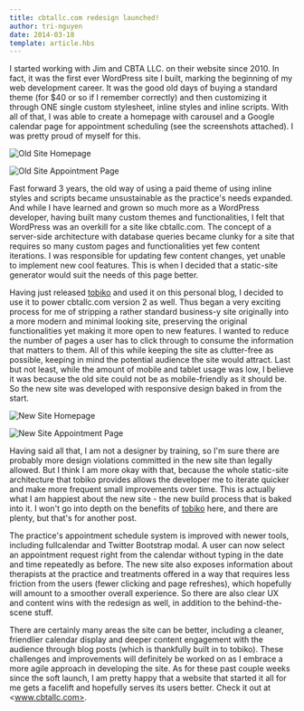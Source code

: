 ```yaml
---
title: cbtallc.com redesign launched!
author: tri-nguyen
date: 2014-03-18
template: article.hbs
---
```


I started working with Jim and CBTA LLC. on their website since 2010. In fact, it was the first ever WordPress site I built, marking the beginning of my web development career. It was the good old days of buying a standard theme (for $40 or so if I remember correctly) and then customizing it through ONE single custom stylesheet, inline styles and inline scripts. With all of that, I was able to create a homepage with carousel and a Google calendar page for appointment scheduling (see the screenshots attached). I was pretty proud of myself for this.

![Old Site Homepage](old_cbta-small.png)

![Old Site Appointment Page](old_cbta2-small.png)

Fast forward 3 years, the old way of using a paid theme of using inline styles and scripts became unsustainable as the practice's needs expanded. And while I have learned and grown so much more as a WordPress developer, having built many custom themes and functionalities, I felt that WordPress was an overkill for a site like cbtallc.com. The concept of a server-side architecture with database queries became clunky for a site that requires so many custom pages and functionalities yet few content iterations. I was responsible for updating few content changes, yet unable to implement new cool features. This is when I decided that a static-site generator would suit the needs of this page better.

Having just released [tobiko](https://github.com/tnguyen14/tobiko) and used it on this personal blog, I decided to use it to power cbtallc.com version 2 as well. Thus began a very exciting process for me of stripping a rather standard business-y site originally into a more modern and minimal looking site, preserving the original functionalities yet making it more open to new features. I wanted to reduce the number of pages a user has to click through to consume the information that matters to them. All of this while keeping the site as clutter-free as possible, keeping in mind the potential audience the site would attract. Last but not least, while the amount of mobile and tablet usage was low, I believe it was because the old site could not be as mobile-friendly as it should be. So the new site was developed with responsive design baked in from the start.

![New Site Homepage](new_cbta-small.png)

![New Site Appointment Page](new_cbta2-small.png)

Having said all that, I am not a designer by training, so I'm sure there are probably more design violations committed in the new site than legally allowed. But I think I am more okay with that, because the whole static-site architecture that tobiko provides allows the developer me to iterate quicker and make more frequent small improvements over time. This is actually what I am happiest about the new site - the new build process that is baked into it. I won't go into depth on the benefits of [tobiko](https://github.com/tnguyen14/tobiko) here, and there are plenty, but that's for another post.

The practice's appointment schedule system is improved with newer tools, including fullcalendar and Twitter Bootstrap modal. A user can now select an appointment request right from the calendar without typing in the date and time repeatedly as before. The new site also exposes information about therapists at the practice and treatments offered in a way that requires less friction from the users (fewer clicking and page refreshes), which hopefully will amount to a smoother overall experience. So there are also clear UX and content wins with the redesign as well, in addition to the behind-the-scene stuff.

There are certainly many areas the site can be better, including a cleaner, friendlier calendar display and deeper content engagement with the audience through blog posts (which is thankfully built in to tobiko). These challenges and improvements will definitely be worked on as I embrace a more agile approach in developing the site. As for these past couple weeks since the soft launch, I am pretty happy that a website that started it all for me gets a facelift and hopefully serves its users better. Check it out at <www.cbtallc.com>.